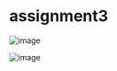 # assignment3

![image](https://github.com/faizahmad92/assignment3/assets/133310701/8c38db96-3338-4dda-9718-926bd4fb523a)

![image](https://github.com/faizahmad92/assignment3/assets/133310701/98c063dc-59a2-450f-8a08-47c96d7ab7df)
